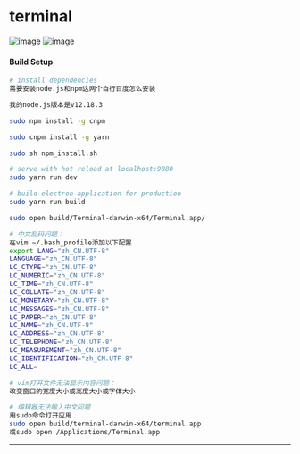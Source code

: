 # terminal
![image](https://github.com/OpenSrcDeveloper/terminal/blob/master/static/TerminalDemo01.png)
![image](https://github.com/OpenSrcDeveloper/terminal/blob/master/static/TerminalDemo02.png)
#### Build Setup

``` bash
# install dependencies
需要安装node.js和npm这两个自行百度怎么安装

我的node.js版本是v12.18.3

sudo npm install -g cnpm

sudo cnpm install -g yarn

sudo sh npm_install.sh

# serve with hot reload at localhost:9080
sudo yarn run dev

# build electron application for production
sudo yarn run build

sudo open build/Terminal-darwin-x64/Terminal.app/

# 中文乱码问题：
在vim ~/.bash_profile添加以下配置
export LANG="zh_CN.UTF-8"
LANGUAGE="zh_CN.UTF-8"
LC_CTYPE="zh_CN.UTF-8"
LC_NUMERIC="zh_CN.UTF-8"
LC_TIME="zh_CN.UTF-8"
LC_COLLATE="zh_CN.UTF-8"
LC_MONETARY="zh_CN.UTF-8"
LC_MESSAGES="zh_CN.UTF-8"
LC_PAPER="zh_CN.UTF-8"
LC_NAME="zh_CN.UTF-8"
LC_ADDRESS="zh_CN.UTF-8"
LC_TELEPHONE="zh_CN.UTF-8"
LC_MEASUREMENT="zh_CN.UTF-8"
LC_IDENTIFICATION="zh_CN.UTF-8"
LC_ALL=

# vim打开文件无法显示内容问题：
改变窗口的宽度大小或高度大小或字体大小

# 编辑器无法输入中文问题
用sudo命令打开应用
sudo open build/terminal-darwin-x64/terminal.app
或sudo open /Applications/Terminal.app

```

---

